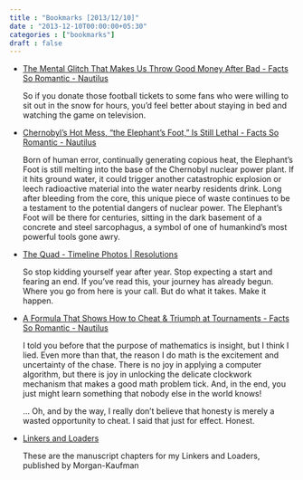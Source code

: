 ```yaml
---
title : "Bookmarks [2013/12/10]"
date : "2013-12-10T00:00:00+05:30"
categories : ["bookmarks"]
draft : false
---
```


-   [The Mental Glitch That Makes Us Throw Good Money After Bad - Facts So Romantic - Nautilus](http://nautil.us/blog/the-mental-glitch-that-makes-us-throw-good-money-after-bad?utm_source=RSS_Feed&utm_medium=RSS&utm_campaign=RSS_Syndication)

    So if you donate those football tickets to some fans who were
    willing to sit out in the snow for hours, you’d feel better about
    staying in bed and watching the game on television.

-   [Chernobyl’s Hot Mess, “the Elephant’s Foot,” Is Still Lethal - Facts So Romantic - Nautilus](http://nautil.us/blog/chernobyls-hot-mess-the-elephants-foot-is-still-lethal)

    Born of human error, continually generating copious heat, the
    Elephant’s Foot is still melting into the base of the Chernobyl
    nuclear power plant. If it hits ground water, it could trigger
    another catastrophic explosion or leech radioactive material into
    the water nearby residents drink. Long after bleeding from the core,
    this unique piece of waste continues to be a testament to the
    potential dangers of nuclear power. The Elephant’s Foot will be
    there for centuries, sitting in the dark basement of a concrete and
    steel sarcophagus, a symbol of one of humankind’s most powerful
    tools gone awry.

-   [The Quad - Timeline Photos | Resolutions](https://www.facebook.com/photo.php?fbid=664739520216179&l=f6fee1fec6)

    So stop kidding yourself year after year. Stop expecting a start and
    fearing an end. If you’ve read this, your journey has already
    begun. Where you go from here is your call. But do what it
    takes. Make it happen.

-   [A Formula That Shows How to Cheat & Triumph at Tournaments - Facts So Romantic - Nautilus](http://nautil.us/blog/a-formula-that-shows-how-to-cheat--triumph-at-tournaments)

    I told you before that the purpose of mathematics is insight, but I
    think I lied. Even more than that, the reason I do math is the
    excitement and uncertainty of the chase. There is no joy in applying
    a computer algorithm, but there is joy in unlocking the delicate
    clockwork mechanism that makes a good math problem tick. And, in the
    end, you just might learn something that nobody else in the world
    knows!

    … Oh, and by the way, I really don’t believe that honesty is merely
    a wasted opportunity to cheat. I said that just for effect. Honest.

-   [Linkers and Loaders](http://www.iecc.com/linker/)

    These are the manuscript chapters for my Linkers and Loaders,
    published by Morgan-Kaufman
